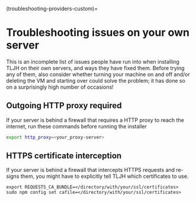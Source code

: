 (troubleshooting-providers-custom)=

# Troubleshooting issues on your own server

This is an incomplete list of issues people have run into
when installing TLJH on their own servers, and ways they
have fixed them.
Before trying any of them, also consider whether turning your machine on and off
and/or deleting the VM and starting over could solve the problem;
it has done so on a surprisingly high number of occasions!

## Outgoing HTTP proxy required

If your server is behind a firewall that requires a HTTP proxy to reach
the internet, run these commands before running the installer

```bash
export http_proxy=<your_proxy-server>
```

## HTTPS certificate interception

If your server is behind a firewall that intercepts HTTPS requests
and re-signs them, you might have to explicitly tell TLJH which
certificates to use.

```
export REQUESTS_CA_BUNDLE=</directory/with/your/ssl/certificates>
sudo npm config set cafile=</directory/with/your/ssl/certificates>
```
